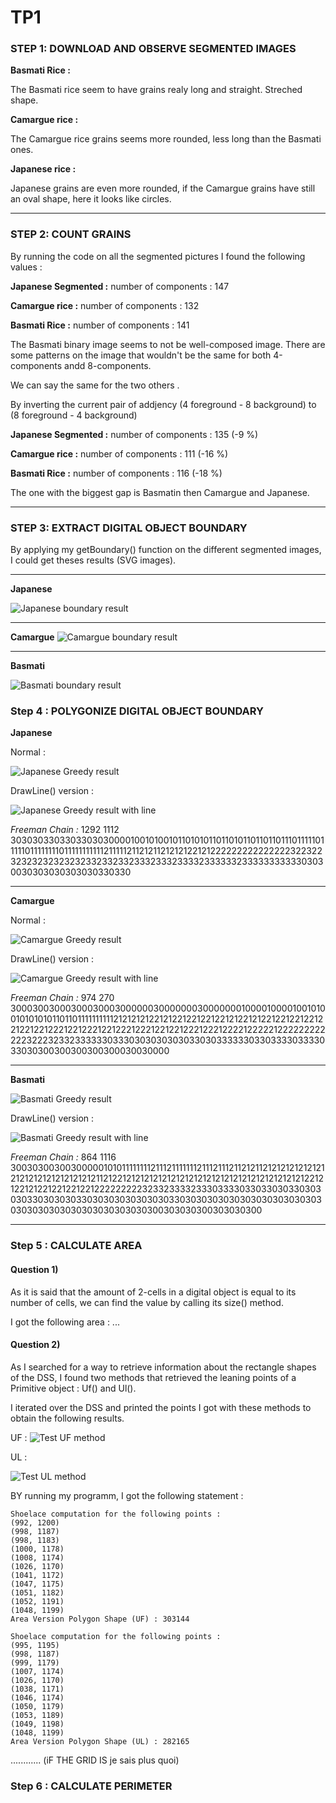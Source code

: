 # TP1

### STEP 1: DOWNLOAD AND OBSERVE SEGMENTED IMAGES


**Basmati Rice :** 

The Basmati rice seem to have grains realy long and straight. Streched shape.


**Camargue rice :** 

The Camargue rice grains seems more rounded, less long than the Basmati ones.


**Japanese rice :** 

Japanese grains are even more rounded, if the Camargue grains have still an oval shape, here it looks like circles.


--------------

### STEP 2: COUNT GRAINS


By running the code on all the segmented pictures I found the following values :


**Japanese Segmented :**  number of components : 147

**Camargue rice :**  number of components : 132

**Basmati Rice :** number of components : 141


The Basmati binary image seems to not be well-composed image. There are some patterns on the image that wouldn't be the same for both 4-components andd 8-components.

We can say the same for the two others .

By inverting the current pair of addjency (4 foreground - 8 background) to (8 foreground - 4 background)


**Japanese Segmented :** number of components : 135 (-9 %)

**Camargue rice :** number of components : 111 (-16 %)

**Basmati Rice :** number of components : 116 (-18 %)


The one with the biggest gap is Basmatin then Camargue and Japanese.


--------------


### STEP 3: EXTRACT DIGITAL OBJECT BOUNDARY


By applying my getBoundary() function on the different segmented images, I could get theses results (SVG images).


---------------
**Japanese**

![Japanese boundary result](BoundaryJapanese.svg "Japanese Boundary result")

---------------
**Camargue**
![Camargue boundary result](BoundaryCamargue.svg "Camargue Boundary result")

---------------
**Basmati**

![Basmati boundary result](BoundaryBasmati.svg "Basmati Boundary result")



### Step 4 : POLYGONIZE DIGITAL OBJECT BOUNDARY


**Japanese**

Normal : 

![Japanese Greedy result](greedyJapanese.svg "Japanese Greedy result")

DrawLine() version : 

![Japanese Greedy result with line](greedyJapaneseLineVersion.svg "Japanese Greedy result with line")

*Freeman Chain :* 1292 1112 30303033033033030300001001010010110101011011010110110110111011111011111011111111011111111111211111211212112121212212122222222222222232232232323232323232332332332333233323333233333323333333333303030030303030303030330330

---------------
**Camargue**

Normal : 

![Camargue Greedy result](greedyCamargue.svg "Camargue Greedy result")

DrawLine() version : 

![Camargue Greedy result with line](greedyCamargueLineVersion.svg "Camargue Greedy result with line")

*Freeman Chain :* 974 270 3000300300030003000300000030000000300000001000010000100101001010101011011011111111112121212122121221221221221212212122122122122122122122122212212221221222122212212212221222122221222221222222222222322232332333333033303030303030330303333330330333303333033030300300300300300030030000

---------------
**Basmati**

![Basmati Greedy result](greedyBasmati.svg "Basmati Greedy result")

DrawLine() version : 

![Basmati Greedy result with line](greedyBasmatiLineVersion.svg "Basmati Greedy result with line")


*Freeman Chain :* 864 1116 3003030030030000010101111111121112111111121112111211212112121212121212121212121212121212121121221212121212121212121212121212121212121212122121221212212212212212222222223233233332333033330330330303303030303303030303303030303030303033030303030303030303030303030303030303030303030303030300303030300303030300


--------------





### Step 5 : CALCULATE AREA



#### Question 1)

As it is said that the amount of 2-cells in a digital object is equal to its number of cells, we can find the value by calling its size() method.

I got the following area : ...


#### Question 2)

As I searched for a way to retrieve information about the rectangle shapes of the DSS, I found two methods that retrieved the leaning points of a Primitive object : Uf() and Ul().

I iterated over the DSS and printed the points I got with these methods to obtain the following results.

UF : 
![Test UF method](Test_UF.svg "Test UF method")


UL :

![Test UL method](Test_UL.svg "Test UL method")



BY running my programm, I got the following statement :

```
Shoelace computation for the following points : 
(992, 1200)
(998, 1187)
(998, 1183)
(1000, 1178)
(1008, 1174)
(1026, 1170)
(1041, 1172)
(1047, 1175)
(1051, 1182)
(1052, 1191)
(1048, 1199)
Area Version Polygon Shape (UF) : 303144

Shoelace computation for the following points : 
(995, 1195)
(998, 1187)
(999, 1179)
(1007, 1174)
(1026, 1170)
(1038, 1171)
(1046, 1174)
(1050, 1179)
(1053, 1189)
(1049, 1198)
(1048, 1199)
Area Version Polygon Shape (UL) : 282165
```



............ (iF THE GRID IS je sais plus quoi)


### Step 6 : CALCULATE PERIMETER

